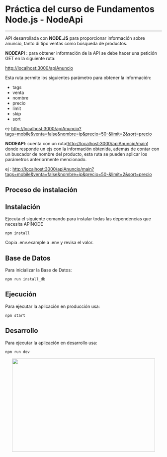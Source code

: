 
# Práctica del curso de Fundamentos Node.js - NodeApi

---

API desarrollada con **NODE.JS** para proporcionar información sobre anuncio, tanto di tipo ventas como búsqueda de productos.

**NODEAPI** : para obtener información de la API se debe hacer una petición GET en la siguiente ruta:

<http://localhost:3000/apiAnuncio>

Esta ruta permite los siguientes parámetro para obtener la información:

- tags
- venta
- nombre
- precio
- limit
- skip
- sort

ej: <http://localhost:3000/apiAnuncio?tags=mobile&venta=false&nombre=ip&precio=50-&limit=2&sort=precio>


**NODEAPI**: cuenta con un ruta(<http://localhost:3000/apiAnuncio/main>) donde responde un ejs con la información obtenida, además de contar con un buscador de nombre del producto, esta ruta se pueden aplicar los parámetros anteriormente mencionado.


ej : <http://localhost:3000/apiAnuncio/main?tags=mobile&venta=false&nombre=ip&precio=50-&limit=2&sort=precio>


## Proceso de instalación 

## Instalación
Ejecuta el siguiente comando para instalar todas las dependencias que necesita APINODE

```shell
npm install
```

Copia .env.example a .env y revisa el valor.

## Base de Datos

Para inicializar la Base de Datos:

```shell
npm run install_db
```

## Ejecución

Para ejecutar la aplicación en producción usa:

```shell
npm start
```


## Desarrollo

Para ejecutar la aplicación en desarrollo usa:

```shell
npm run dev
```

<p align="center">
  <img width="460" height="300" src="http://www.fillmurray.com/460/300">
</p>

